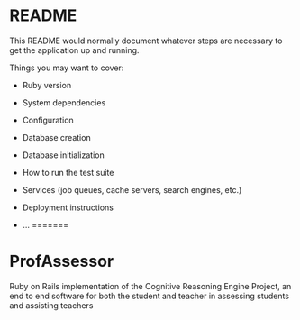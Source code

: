 # README

This README would normally document whatever steps are necessary to get the
application up and running.

Things you may want to cover:

* Ruby version

* System dependencies

* Configuration

* Database creation

* Database initialization

* How to run the test suite

* Services (job queues, cache servers, search engines, etc.)

* Deployment instructions

* ...
=======
# ProfAssessor
Ruby on Rails implementation of the Cognitive Reasoning Engine Project, an end to end software for both the student and teacher in assessing students and assisting teachers
